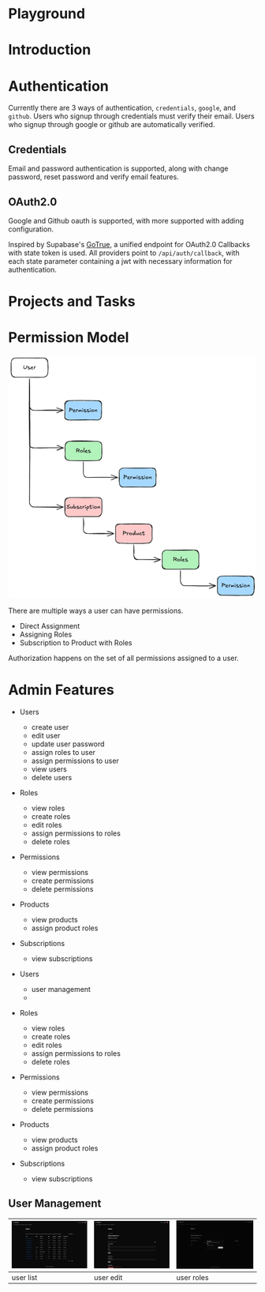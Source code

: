 # Playground

# Introduction

# Authentication

Currently there are 3 ways of authentication, `credentials`, `google`, and `github`. Users who signup through credentials must verify their email. Users who signup through google or github are automatically verified.

## Credentials

Email and password authentication is supported, along with change password, reset password and verify email features.

## OAuth2.0

Google and Github oauth is supported, with more supported with adding configuration.

Inspired by Supabase's [GoTrue](https://github.com/supabase/auth), a unified endpoint for OAuth2.0 Callbacks with state token is used. All providers point to `/api/auth/callback`, with each state parameter containing a jwt with necessary information for authentication.

# Projects and Tasks

# Permission Model

![permission model](assets/authgo-permissions.png "Permission Model")

There are multiple ways a user can have permissions.

- Direct Assignment
- Assigning Roles
- Subscription to Product with Roles

Authorization happens on the set of all permissions assigned to a user.

# Admin Features

- Users

  - create user
  - edit user
  - update user password
  - assign roles to user
  - assign permissions to user
  - view users
  - delete users

- Roles

  - view roles
  - create roles
  - edit roles
  - assign permissions to roles
  - delete roles

- Permissions

  - view permissions
  - create permissions
  - delete permissions

- Products

  - view products
  - assign product roles

- Subscriptions

  - view subscriptions

- Users

  - user management
  -

- Roles

  - view roles
  - create roles
  - edit roles
  - assign permissions to roles
  - delete roles

- Permissions

  - view permissions
  - create permissions
  - delete permissions

- Products

  - view products
  - assign product roles

- Subscriptions

  - view subscriptions

## User Management

| ![user list](assets/user-list.png) | ![user edit](assets/user-edit.png) | ![user roles](assets/user-assign-roles.png) |
| ---------------------------------- | ---------------------------------- | ------------------------------------------- |
| user list                          | user edit                          | user roles                                  |
